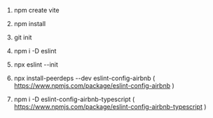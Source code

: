 1. npm create vite

2. npm install

3. git init

4. npm i -D eslint

5. npx eslint --init

6. npx install-peerdeps --dev eslint-config-airbnb
(  https://www.npmjs.com/package/eslint-config-airbnb  )

7. npm i -D eslint-config-airbnb-typescript
(  https://www.npmjs.com/package/eslint-config-airbnb-typescript  )